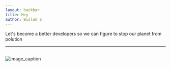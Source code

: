 ```yaml
---
layout: hackbar
title: Hey
author: Bislam S
---
```


Let's become a better developers so we can figure to stop our planet from polution

---

## <!-- Your MESSAGE on climate change -->

![image_caption]({{site.baseurl}}/assets/images/bislam.jpg)
